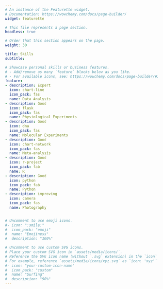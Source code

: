 ```yaml
---
# An instance of the Featurette widget.
# Documentation: https://wowchemy.com/docs/page-builder/
widget: featurette

# This file represents a page section.
headless: true

# Order that this section appears on the page.
weight: 30

title: Skills
subtitle:

# Showcase personal skills or business features.
# - Add/remove as many `feature` blocks below as you like.
# - For available icons, see: https://wowchemy.com/docs/page-builder/#icons
feature:
- description: Expert
  icon: chart-line
  icon_pack: fas
  name: Data Analysis
- description: Good
  icon: flask
  icon_pack: fas
  name: Physiological Experiments
- description: Good
  icon: dna
  icon_pack: fas
  name: Molecular Experiments
- description: Good
  icon: chart-network
  icon_pack: fas
  name: Meta-analysis
- description: Good
  icon: r-project
  icon_pack: fab
  name: R
- description: Good
  icon: python
  icon_pack: fab
  name: Python
- description: improving
  icon: camera
  icon_pack: fas
  name: Photography


# Uncomment to use emoji icons.
#- icon: ":smile:"
#  icon_pack: "emoji"
#  name: "Emojiness"
#  description: "100%"  

# Uncomment to use custom SVG icons.
# Place your custom SVG icon in `assets/media/icons/`.
# Reference the SVG icon name (without `.svg` extension) in the `icon` field.
# For example, reference `assets/media/icons/xyz.svg` as `icon: 'xyz'`
#- icon: "your-custom-icon-name"
#  icon_pack: "custom"
#  name: "Surfing"
#  description: "90%"
---
```

